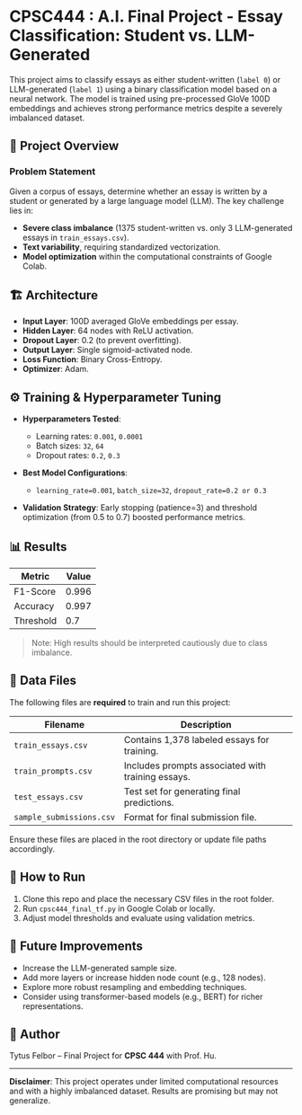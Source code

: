 # CPSC444 : A.I. Final Project - Essay Classification: Student vs. LLM-Generated

This project aims to classify essays as either student-written (`label 0`) or LLM-generated (`label 1`) using a binary classification model based on a neural network. The model is trained using pre-processed GloVe 100D embeddings and achieves strong performance metrics despite a severely imbalanced dataset.

## 🧠 Project Overview

### Problem Statement
Given a corpus of essays, determine whether an essay is written by a student or generated by a large language model (LLM). The key challenge lies in:
- **Severe class imbalance** (1375 student-written vs. only 3 LLM-generated essays in `train_essays.csv`).
- **Text variability**, requiring standardized vectorization.
- **Model optimization** within the computational constraints of Google Colab.

## 🏗️ Architecture

- **Input Layer**: 100D averaged GloVe embeddings per essay.
- **Hidden Layer**: 64 nodes with ReLU activation.
- **Dropout Layer**: 0.2 (to prevent overfitting).
- **Output Layer**: Single sigmoid-activated node.
- **Loss Function**: Binary Cross-Entropy.
- **Optimizer**: Adam.

## ⚙️ Training & Hyperparameter Tuning

- **Hyperparameters Tested**:
  - Learning rates: `0.001`, `0.0001`
  - Batch sizes: `32`, `64`
  - Dropout rates: `0.2`, `0.3`

- **Best Model Configurations**:
  - `learning_rate=0.001`, `batch_size=32`, `dropout_rate=0.2 or 0.3`

- **Validation Strategy**: Early stopping (patience=3) and threshold optimization (from 0.5 to 0.7) boosted performance metrics.

## 📊 Results

| Metric     | Value |
|------------|-------|
| F1-Score   | 0.996 |
| Accuracy   | 0.997 |
| Threshold  | 0.7   |

> Note: High results should be interpreted cautiously due to class imbalance.

## 📁 Data Files

The following files are **required** to train and run this project:

| Filename              | Description                                      |
|-----------------------|--------------------------------------------------|
| `train_essays.csv`    | Contains 1,378 labeled essays for training.      |
| `train_prompts.csv`   | Includes prompts associated with training essays.|
| `test_essays.csv`     | Test set for generating final predictions.       |
| `sample_submissions.csv` | Format for final submission file.           |

Ensure these files are placed in the root directory or update file paths accordingly.

## 🚀 How to Run

1. Clone this repo and place the necessary CSV files in the root folder.
2. Run `cpsc444_final_tf.py` in Google Colab or locally.
3. Adjust model thresholds and evaluate using validation metrics.

## 🔧 Future Improvements

- Increase the LLM-generated sample size.
- Add more layers or increase hidden node count (e.g., 128 nodes).
- Explore more robust resampling and embedding techniques.
- Consider using transformer-based models (e.g., BERT) for richer representations.

## 📑 Author

Tytus Felbor – Final Project for **CPSC 444** with Prof. Hu.

---

**Disclaimer**: This project operates under limited computational resources and with a highly imbalanced dataset. Results are promising but may not generalize.
